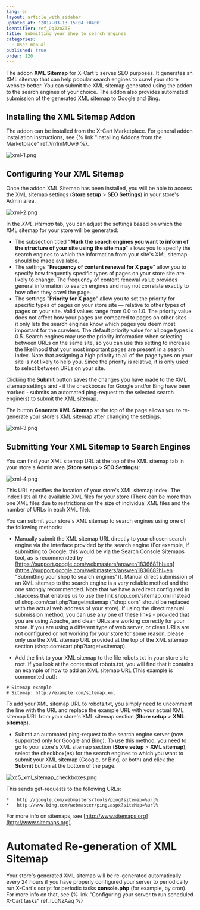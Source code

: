 ```yaml
---
lang: en
layout: article_with_sidebar
updated_at: '2017-03-13 15:04 +0400'
identifier: ref_OqJ2oZTE
title: Submitting your shop to search engines
categories:
  - User manual
published: true
order: 120
---
```

The addon **XML Sitemap** for X-Cart 5 serves SEO purposes. It generates an XML sitemap that can help popular search engines to crawl your store website better. You can submit the XML sitemap generated using the addon to the search engines of your choice. The addon also provides automated submission of the generated XML sitemap to Google and Bing.

## Installing the XML Sitemap Addon

The addon can be installed from the X-Cart Marketplace. For general addon installation instructions, see {% link "Installing Addons from the Marketplace" ref_Vn1mMUw9 %}.

![xml-1.png]({{site.baseurl}}/attachments/ref_OqJ2oZTE/xml-1.png)


## Configuring Your XML Sitemap

Once the addon XML Sitemap has been installed, you will be able to access the XML sitemap settings (**Store setup** > **SEO Settings**) in your store's Admin area.

![xml-2.png]({{site.baseurl}}/attachments/ref_OqJ2oZTE/xml-2.png)


In the _XML sitemap_ tab, you can adjust the settings based on which the XML sitemap for your store will be generated:

*   The subsection titled "**Mark the search engines you want to inform of the structure of your site using the site map**" allows you to specify the search engines to which the information from your site's XML sitemap should be made available.
*   The settings "**Frequency of content renewal for X page**" allow you to specify how frequently specific types of pages on your store site are likely to change. The frequency of content renewal value provides general information to search engines and may not correlate exactly to how often they crawl the page. 
*   The settings "**Priority for X page**" allow you to set the priority for specific types of pages on your store site — relative to other types of pages on your site. Valid values range from 0.0 to 1.0\. The priority value does not affect how your pages are compared to pages on other sites—it only lets the search engines know which pages you deem most important for the crawlers. The default priority value for all page types is 0.5. Search engines may use the priority information when selecting between URLs on the same site, so you can use this setting to increase the likelihood that your most important pages are present in a search index. Note that assigning a high priority to all of the page types on your site is not likely to help you. Since the priority is relative, it is only used to select between URLs on your site.

Clicking the **Submit** button saves the changes you have made to the XML sitemap settings and - if the checkboxes for Google and/or Bing have been marked - submits an automated ping-request to the selected search engine(s) to submit the XML sitemap. 

The button **Generate XML Sitemap** at the top of the page allows you to re-generate your store's XML sitemap after changing the settings.

![xml-3.png]({{site.baseurl}}/attachments/ref_OqJ2oZTE/xml-3.png)


## Submitting Your XML Sitemap to Search Engines

You can find your XML sitemap URL at the top of the XML sitemap tab in your store's Admin area (**Store setup** > **SEO Settings**):

![xml-4.png]({{site.baseurl}}/attachments/ref_OqJ2oZTE/xml-4.png)


This URL specifies the location of your store's XML sitemap index. The index lists all the available XML files for your store (There can be more than one XML files due to restrictions on the size of individual XML files and the number of URLs in each XML file). 

You can submit your store's XML sitemap to search engines using one of the following methods:

*   Manually submit the XML sitemap URL directly to your chosen search engine via the interface provided by the search engine (For example, if submitting to Google, this would be via the Search Console Sitemaps tool, as is recommended by [https://support.google.com/webmasters/answer/183668?hl=en](https://support.google.com/webmasters/answer/183668?hl=en "Submitting your shop to search engines")). Manual direct submission of an XML sitemap to the search engine is a very reliable method and the one strongly recommended.
    Note that we have a redirect configured in .htaccess that enables us to use the link shop.com/sitemap.xml instead of shop.com/cart.php?target=sitemap ("shop.com" should be replaced with the actual web address of your store). If using the direct manual submission method, you can use any one of these links - provided that you are using Apache, and clean URLs are working correctly for your store. If you are using a different type of web server, or clean URLs are not configured or not working for your store for some reason, please only use the XML sitemap URL provided at the top of the XML sitemap section (shop.com/cart.php?target=sitemap).
    
*   Add the link to your XML sitemap to the file robots.txt in your store site root. If you look at the contents of robots.txt, you will find that it contains an example of how to add an XML sitemap URL (This example is commented out):

```
# Sitemap example
# Sitemap: http://example.com/sitemap.xml
```
   
   To add your XML sitemap URL to robots.txt, you simply need to uncomment the line with the URL and replace the example URL with your actual XML sitemap URL from your store's XML sitemap section (**Store setup** > **XML sitemap**).

*   Submit an automated ping-request to the search engine server (now supported only for Google and Bing). To use this method, you need to go to your store's XML sitemap section (**Store setup** > **XML sitemap**), select the checkbox(es) for the search engines to which you want to submit your XML sitemap (Google, or Bing, or both) and click the **Submit** button at the bottom of the page. 

![xc5_xml_sitemap_checkboxes.png]({{site.baseurl}}/attachments/ref_OqJ2oZTE/xc5_xml_sitemap_checkboxes.png)
   
   This sends get-requests to the following URLs:
   
    *   http://google.com/webmasters/tools/ping?sitemap=%url%
    *   http://www.bing.com/webmaster/ping.aspx?siteMap=%url%

For more info on sitemaps, see [http://www.sitemaps.org](http://www.sitemaps.org).

# Automated Re-generation of XML Sitemap
Your store's generated XML sitemap will be re-generated automatically every 24 hours if you have properly configured your server to periodically run X-Cart's script for periodic tasks **console.php** (for example, by cron). For more info on that, see {% link "Сonfiguring your server to run scheduled X-Cart tasks" ref_lLqNzAaq %}
